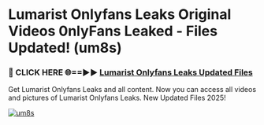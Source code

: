 # Lumarist Onlyfans Leaks Original Videos 0nlyFans Leaked - Files Updated! (um8s)

<h3>🔴 CLICK HERE 🌐==►► <a href="https://tinyurl.com/3hn5wdd3" rel="nofollow">Lumarist Onlyfans Leaks Updated Files</a></h3>

Get Lumarist Onlyfans Leaks and all content. Now you can access all videos and pictures of Lumarist Onlyfans Leaks. New Updated Files 2025!

[![um8s](https://i.imgur.com/4HnBqBT.gif)](https://tinyurl.com/3hn5wdd3)
